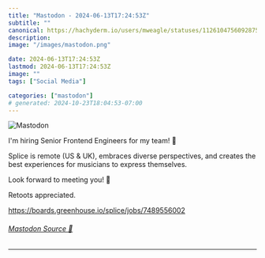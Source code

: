 ```yaml
---
title: "Mastodon - 2024-06-13T17:24:53Z"
subtitle: ""
canonical: https://hachyderm.io/users/mweagle/statuses/112610475609287528
description:
image: "/images/mastodon.png"

date: 2024-06-13T17:24:53Z
lastmod: 2024-06-13T17:24:53Z
image: ""
tags: ["Social Media"]

categories: ["mastodon"]
# generated: 2024-10-23T18:04:53-07:00
---
```

![Mastodon](/images/mastodon.png)

<p>I&#39;m hiring Senior Frontend Engineers for my team! 🎉</p><p>Splice is remote (US &amp; UK), embraces diverse perspectives, and creates the best experiences for musicians to express themselves. </p><p>Look forward to meeting you! 👋 </p><p>Retoots appreciated. </p><p><a href="https://boards.greenhouse.io/splice/jobs/7489556002" target="_blank" rel="nofollow noopener noreferrer" translate="no"><span class="invisible">https://</span><span class="ellipsis">boards.greenhouse.io/splice/jo</span><span class="invisible">bs/7489556002</span></a></p>


###### [Mastodon Source 🐘](https://hachyderm.io/@mweagle/112610475609287528)

___

